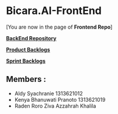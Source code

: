 # Bicara.AI-FrontEnd

[You are now in the page of **Frontend Repo**]

[**BackEnd Repository**](https://github.com/b0ft/Bicara.AI-BackEnd)

[**Product Backlogs**](https://b0ft.notion.site/b0ft/e39a399da64d4735b4841c51a492407a?v=50a7a88d966f40bbb90b0934a7503e08)

[**Sprint Backlogs**](https://b0ft.notion.site/b0ft/c389b2a9568c4419b87fca046d5e9ff3?v=3dc2e43a251145fbbe7866e6d9a54e72)

## Members :
- Aldy Syachranie 1313621012
- Kenya Bhanuwati Pranoto 1313621019
- Raden Roro Ziva Azzahrah Khalila
